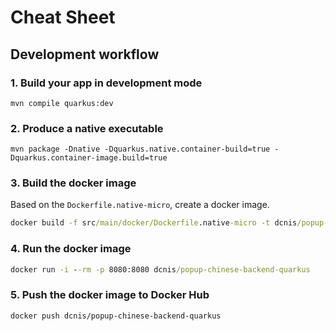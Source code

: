 # Cheat Sheet

## Development workflow

### 1. Build your app in development mode

```
mvn compile quarkus:dev
```

### 2. Produce a native executable
```
mvn package -Dnative -Dquarkus.native.container-build=true -Dquarkus.container-image.build=true
```

### 3. Build the docker image
Based on the `Dockerfile.native-micro`, create a docker image.

```bat
docker build -f src/main/docker/Dockerfile.native-micro -t dcnis/popup-chinese-backend-quarkus .
```

### 4. Run the docker image

```bat
docker run -i --rm -p 8080:8080 dcnis/popup-chinese-backend-quarkus 
```

### 5. Push the docker image to Docker Hub

```
docker push dcnis/popup-chinese-backend-quarkus
```
